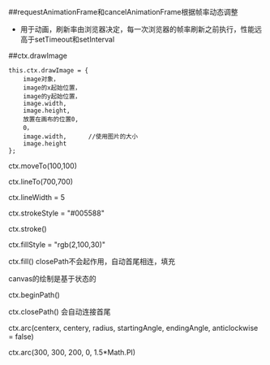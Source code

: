 ##requestAnimationFrame和cancelAnimationFrame根据帧率动态调整

- 用于动画，刷新率由浏览器决定，每一次浏览器的帧率刷新之前执行，性能远高于setTimeout和setInterval





##ctx.drawImage

```
this.ctx.drawImage = {  
    image对象，  
    image的x起始位置，  
    image的y起始位置，  
    image.width,  
    image.height,  
    放置在画布的位置0,  
    0，  
    image.width,      //使用图片的大小
    image.height  
};
```



ctx.moveTo(100,100)

ctx.lineTo(700,700)

ctx.lineWidth = 5

ctx.strokeStyle = "#005588"

ctx.stroke()

ctx.fillStyle = "rgb(2,100,30)"

ctx.fill()    closePath不会起作用，自动首尾相连，填充

canvas的绘制是基于状态的

ctx.beginPath()

ctx.closePath()    会自动连接首尾

ctx.arc(centerx, centery, radius, startingAngle, endingAngle, anticlockwise = false)

ctx.arc(300, 300, 200, 0, 1.5*Math.PI)